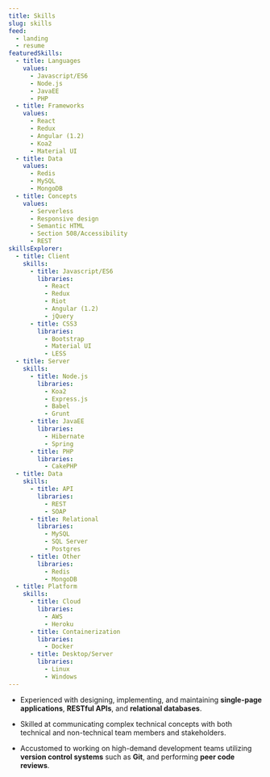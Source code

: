 ```yaml
---
title: Skills
slug: skills
feed:
  - landing
  - resume
featuredSkills:
  - title: Languages
    values:
      - Javascript/ES6
      - Node.js
      - JavaEE
      - PHP
  - title: Frameworks
    values:
      - React
      - Redux
      - Angular (1.2)
      - Koa2
      - Material UI
  - title: Data
    values:
      - Redis
      - MySQL
      - MongoDB
  - title: Concepts
    values:
      - Serverless
      - Responsive design
      - Semantic HTML
      - Section 508/Accessibility
      - REST
skillsExplorer:
  - title: Client
    skills:
      - title: Javascript/ES6
        libraries:
          - React
          - Redux
          - Riot
          - Angular (1.2)
          - jQuery
      - title: CSS3
        libraries:
          - Bootstrap
          - Material UI
          - LESS
  - title: Server
    skills:
      - title: Node.js
        libraries:
          - Koa2
          - Express.js
          - Babel
          - Grunt
      - title: JavaEE
        libraries:
          - Hibernate
          - Spring
      - title: PHP
        libraries:
          - CakePHP
  - title: Data
    skills:
      - title: API
        libraries:
          - REST
          - SOAP
      - title: Relational
        libraries:
          - MySQL
          - SQL Server
          - Postgres
      - title: Other
        libraries:
          - Redis
          - MongoDB
  - title: Platform
    skills:
      - title: Cloud
        libraries:
          - AWS
          - Heroku
      - title: Containerization
        libraries:
          - Docker
      - title: Desktop/Server
        libraries:
          - Linux
          - Windows
---
```


* Experienced with designing, implementing, and maintaining
  **single-page applications**, **RESTful APIs**, and
  **relational databases**.

* Skilled at communicating complex technical concepts with both technical and
  non-technical team members and stakeholders.

* Accustomed to working on high-demand development teams utilizing
  **version control systems** such as **Git**, and performing
  **peer code reviews**.
